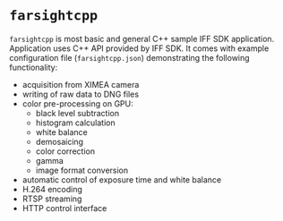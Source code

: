 # `farsightcpp`

`farsightcpp` is most basic and general C++ sample IFF SDK application.
Application uses C++ API provided by IFF SDK.
It comes with example configuration file (`farsightcpp.json`) demonstrating the following functionality:

* acquisition from XIMEA camera
* writing of raw data to DNG files
* color pre-processing on GPU:
  * black level subtraction
  * histogram calculation
  * white balance
  * demosaicing
  * color correction
  * gamma
  * image format conversion
* automatic control of exposure time and white balance
* H.264 encoding
* RTSP streaming
* HTTP control interface
